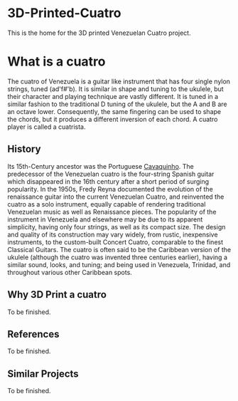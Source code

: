 # 3D-Printed-Cuatro
This is the home for the 3D printed Venezuelan Cuatro project.

# What is a cuatro
The cuatro of Venezuela is a guitar like instrument that has four single nylon strings, tuned (ad'f#'b). It is similar in shape and tuning to the ukulele, but their character and playing technique are vastly different. It is tuned in a similar fashion to the traditional D tuning of the ukulele, but the A and B are an octave lower. Consequently, the same fingering can be used to shape the chords, but it produces a different inversion of each chord. A cuatro player is called a cuatrista.
## History
Its 15th-Century ancestor was the Portuguese [Cavaquinho](https://en.wikipedia.org/wiki/Cavaquinho). The predecessor of the Venezuelan cuatro is the four-string Spanish guitar which disappeared in the 16th century after a short period of surging popularity. In the 1950s, Fredy Reyna documented the evolution of the renaissance guitar into the current Venezuelan Cuatro, and reinvented the cuatro as a solo instrument, equally capable of rendering traditional Venezuelan music as well as Renaissance pieces. The popularity of the instrument in Venezuela and elsewhere may be due to its apparent simplicity, having only four strings, as well as its compact size. The design and quality of its construction may vary widely, from rustic, inexpensive instruments, to the custom-built Concert Cuatro, comparable to the finest Classical Guitars. The cuatro is often said to be the Caribbean version of the ukulele (although the cuatro was invented three centuries earlier), having a similar sound, looks, and tuning; and being used in Venezuela, Trinidad, and throughout various other Caribbean spots.
## Why 3D Print a cuatro
To be finished.
## References
To be finished.
## Similar Projects
To be finished.
